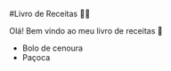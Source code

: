 #Livro de Receitas :woman_cook:

Olá! Bem vindo ao meu livro de receitas :wave:

- Bolo de cenoura
- Paçoca

